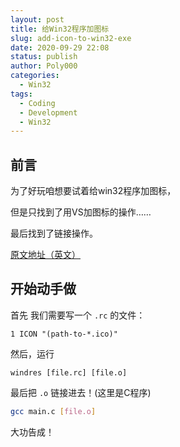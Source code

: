 ```yaml
---
layout: post
title: 给Win32程序加图标
slug: add-icon-to-win32-exe
date: 2020-09-29 22:08
status: publish
author: Poly000
categories: 
  - Win32
tags: 
  - Coding
  - Development
  - Win32
---
```


## 前言

为了好玩咱想要试着给win32程序加图标，

但是只找到了用VS加图标的操作……

最后找到了链接操作。

[原文地址（英文）](https://fragglet.livejournal.com/4448.html)

## 开始动手做

首先 我们需要写一个 `.rc` 的文件：

```text
1 ICON "(path-to-*.ico)"
```

然后，运行
```batch
windres [file.rc] [file.o]
```

最后把 `.o` 链接进去！(这里是C程序)

```bash
gcc main.c [file.o]
```

大功告成！